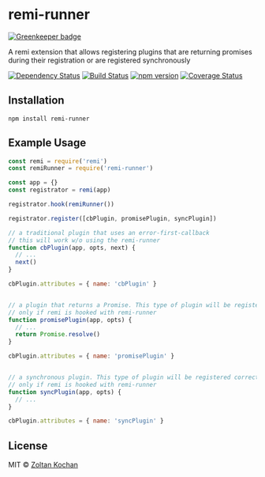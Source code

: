 # remi-runner

[![Greenkeeper badge](https://badges.greenkeeper.io/remijs/remi-runner.svg)](https://greenkeeper.io/)

A remi extension that allows registering plugins that are returning promises during their registration or are registered synchronously

[![Dependency Status](https://david-dm.org/remijs/remi-runner/status.svg?style=flat)](https://david-dm.org/remijs/remi-runner)
[![Build Status](https://travis-ci.org/remijs/remi-runner.svg?branch=master)](https://travis-ci.org/remijs/remi-runner)
[![npm version](https://badge.fury.io/js/remi-runner.svg)](http://badge.fury.io/js/remi-runner)
[![Coverage Status](https://coveralls.io/repos/remijs/remi-runner/badge.svg?branch=master&service=github)](https://coveralls.io/github/remijs/remi-runner?branch=master)


## Installation

```
npm install remi-runner
```


## Example Usage

``` js
const remi = require('remi')
const remiRunner = require('remi-runner')

const app = {}
const registrator = remi(app)

registrator.hook(remiRunner())

registrator.register([cbPlugin, promisePlugin, syncPlugin])

// a traditional plugin that uses an error-first-callback
// this will work w/o using the remi-runner
function cbPlugin(app, opts, next) {
  // ...
  next()
}

cbPlugin.attributes = { name: 'cbPlugin' }


// a plugin that returns a Promise. This type of plugin will be registered correctly
// only if remi is hooked with remi-runner
function promisePlugin(app, opts) {
  // ...
  return Promise.resolve()
}

cbPlugin.attributes = { name: 'promisePlugin' }


// a synchronous plugin. This type of plugin will be registered correctly
// only if remi is hooked with remi-runner
function syncPlugin(app, opts) {
  // ...
}

cbPlugin.attributes = { name: 'syncPlugin' }
```


## License

MIT © [Zoltan Kochan](https://www.kochan.io)
